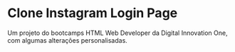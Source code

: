 # Clone Instagram Login Page
 Um projeto do bootcamps HTML Web Developer da Digital Innovation One, com algumas alterações personalisadas.
